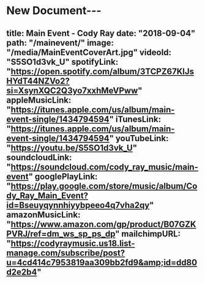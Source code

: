 # New Document---
title: Main Event - Cody Ray
date: "2018-09-04"
path: "/mainevent/"
image: "/media/MainEventCoverArt.jpg"
videoId: "S5SO1d3vk_U"
spotifyLink: "https://open.spotify.com/album/3TCPZ67KIJsHYdT44NZVo2?si=XsynXQC2Q3yo7xxhMeVPww"
appleMusicLink: "https://itunes.apple.com/us/album/main-event-single/1434794594"
iTunesLink: "https://itunes.apple.com/us/album/main-event-single/1434794594"
youTubeLink: "https://youtu.be/S5SO1d3vk_U"
soundcloudLink: "https://soundcloud.com/cody_ray_music/main-event"
googlePlayLink: "https://play.google.com/store/music/album/Cody_Ray_Main_Event?id=Bseuyqynnhiyybpeeo4q7vha2qy"
amazonMusicLink: "https://www.amazon.com/gp/product/B07GZKPVRJ/ref=dm_ws_sp_ps_dp"
mailchimpURL: "https://codyraymusic.us18.list-manage.com/subscribe/post?u=4cd414c7953819aa309bb2fd9&amp;id=dd80d2e2b4"
---
